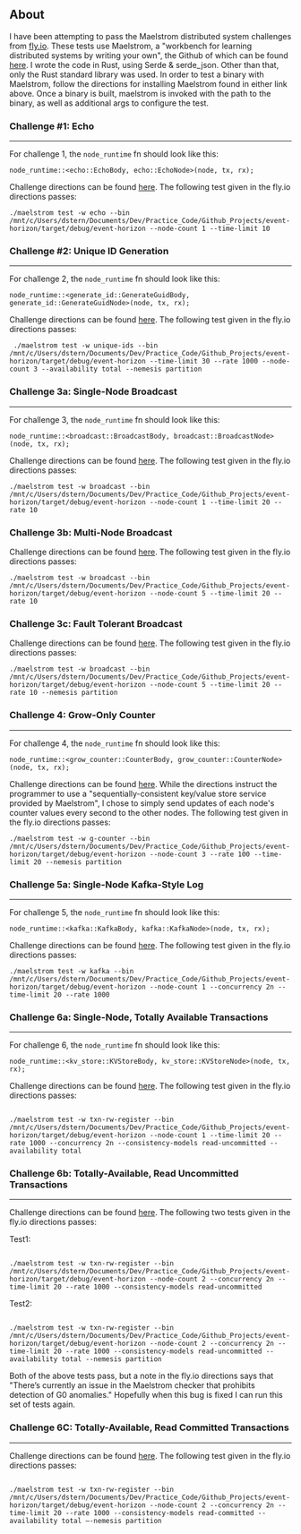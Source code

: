 ## About

I have been attempting to pass the Maelstrom distributed system challenges from [fly.io](https://fly.io/dist-sys/). These tests use Maelstrom, a
"workbench for learning distributed systems by writing your own", the Github of which can be found [here](https://github.com/jepsen-io/maelstrom).
I wrote the code in Rust, using Serde & serde_json. Other than that, only the Rust standard library was used. In order to test a binary with Maelstrom, follow the directions for installing Maelstrom found in either
link above. Once a binary is built, maelstrom is invoked with the path to the binary, as well as additional args to configure the test.

### Challenge #1: Echo

---

For challenge 1, the `node_runtime` fn should look like this:

```
node_runtime::<echo::EchoBody, echo::EchoNode>(node, tx, rx);
```

Challenge directions can be found [here](https://fly.io/dist-sys/1/).
The following test given in the fly.io directions passes:

```
./maelstrom test -w echo --bin /mnt/c/Users/dstern/Documents/Dev/Practice_Code/Github_Projects/event-horizon/target/debug/event-horizon --node-count 1 --time-limit 10
```

### Challenge #2: Unique ID Generation

---

For challenge 2, the `node_runtime` fn should look like this:

```
node_runtime::<generate_id::GenerateGuidBody, generate_id::GenerateGuidNode>(node, tx, rx);
```

Challenge directions can be found [here](https://fly.io/dist-sys/2/).
The following test given in the fly.io directions passes:

```
 ./maelstrom test -w unique-ids --bin /mnt/c/Users/dstern/Documents/Dev/Practice_Code/Github_Projects/event-horizon/target/debug/event-horizon --time-limit 30 --rate 1000 --node-count 3 --availability total --nemesis partition
```

### Challenge 3a: Single-Node Broadcast

---

For challenge 3, the `node_runtime` fn should look like this:

```
node_runtime::<broadcast::BroadcastBody, broadcast::BroadcastNode>(node, tx, rx);
```

Challenge directions can be found [here](https://fly.io/dist-sys/3a/).
The following test given in the fly.io directions passes:

```
./maelstrom test -w broadcast --bin /mnt/c/Users/dstern/Documents/Dev/Practice_Code/Github_Projects/event-horizon/target/debug/event-horizon --node-count 1 --time-limit 20 --rate 10
```

### Challenge 3b: Multi-Node Broadcast

Challenge directions can be found [here](https://fly.io/dist-sys/3b/).
The following test given in the fly.io directions passes:

```
./maelstrom test -w broadcast --bin /mnt/c/Users/dstern/Documents/Dev/Practice_Code/Github_Projects/event-horizon/target/debug/event-horizon --node-count 5 --time-limit 20 --rate 10
```

### Challenge 3c: Fault Tolerant Broadcast

Challenge directions can be found [here](https://fly.io/dist-sys/3c/).
The following test given in the fly.io directions passes:

```
./maelstrom test -w broadcast --bin /mnt/c/Users/dstern/Documents/Dev/Practice_Code/Github_Projects/event-horizon/target/debug/event-horizon --node-count 5 --time-limit 20 --rate 10 --nemesis partition
```

### Challenge 4: Grow-Only Counter

---

For challenge 4, the `node_runtime` fn should look like this:

```
node_runtime::<grow_counter::CounterBody, grow_counter::CounterNode>(node, tx, rx);
```

Challenge directions can be found [here](https://fly.io/dist-sys/4/). While the directions instruct
the programmer to use a "sequentially-consistent key/value store service provided by Maelstrom", I chose to simply send updates of each node's
counter values every second to the other nodes.
The following test given in the fly.io directions passes:

```
./maelstrom test -w g-counter --bin /mnt/c/Users/dstern/Documents/Dev/Practice_Code/Github_Projects/event-horizon/target/debug/event-horizon --node-count 3 --rate 100 --time-limit 20 --nemesis partition
```

### Challenge 5a: Single-Node Kafka-Style Log

---

For challenge 5, the `node_runtime` fn should look like this:

```
node_runtime::<kafka::KafkaBody, kafka::KafkaNode>(node, tx, rx);
```

Challenge directions can be found [here](https://fly.io/dist-sys/5a/).
The following test given in the fly.io directions passes:

```
./maelstrom test -w kafka --bin /mnt/c/Users/dstern/Documents/Dev/Practice_Code/Github_Projects/event-horizon/target/debug/event-horizon --node-count 1 --concurrency 2n --time-limit 20 --rate 1000
```

### Challenge 6a: Single-Node, Totally Available Transactions

---

For challenge 6, the `node_runtime` fn should look like this:

```
node_runtime::<kv_store::KVStoreBody, kv_store::KVStoreNode>(node, tx, rx);
```

Challenge directions can be found [here](https://fly.io/dist-sys/6a/).
The following test given in the fly.io directions passes:

```

./maelstrom test -w txn-rw-register --bin /mnt/c/Users/dstern/Documents/Dev/Practice_Code/Github_Projects/event-horizon/target/debug/event-horizon --node-count 1 --time-limit 20 --rate 1000 --concurrency 2n --consistency-models read-uncommitted --availability total

```

### Challenge 6b: Totally-Available, Read Uncommitted Transactions

---

Challenge directions can be found [here](https://fly.io/dist-sys/6b/).
The following two tests given in the fly.io directions passes:

Test1:

```

./maelstrom test -w txn-rw-register --bin /mnt/c/Users/dstern/Documents/Dev/Practice_Code/Github_Projects/event-horizon/target/debug/event-horizon --node-count 2 --concurrency 2n --time-limit 20 --rate 1000 --consistency-models read-uncommitted

```

Test2:

```

./maelstrom test -w txn-rw-register --bin /mnt/c/Users/dstern/Documents/Dev/Practice_Code/Github_Projects/event-horizon/target/debug/event-horizon --node-count 2 --concurrency 2n --time-limit 20 --rate 1000 --consistency-models read-uncommitted --availability total --nemesis partition

```

Both of the above tests pass, but a note in the fly.io directions
says that "There’s currently an issue in the Maelstrom checker that prohibits detection of G0 anomalies." Hopefully when this bug is fixed I can
run this set of tests again.

### Challenge 6C: Totally-Available, Read Committed Transactions

---

Challenge directions can be found [here](https://fly.io/dist-sys/6b/).
The following test given in the fly.io directions passes:

```

./maelstrom test -w txn-rw-register --bin /mnt/c/Users/dstern/Documents/Dev/Practice_Code/Github_Projects/event-horizon/target/debug/event-horizon --node-count 2 --concurrency 2n --time-limit 20 --rate 1000 --consistency-models read-committed --availability total –-nemesis partition

```
